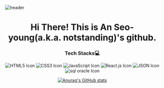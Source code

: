 ![header](https://capsule-render.vercel.app/api?type=waving&color=timeAuto&height=150&section=header&text=Welcome!&fontSize=90&animation=fadeIn)
<div align="center">

# Hi There! This is An Seo-young(a.k.a. notstanding)'s github.

### Tech Stacks💻

![HTML5 Icon](https://img.shields.io/badge/HTML5-E34F26?style=for-the-badge&logo=HTML5&logoColor=white) ![CSS3 Icon](https://img.shields.io/badge/CSS3-1572B6?style=for-the-badge&logo=CSS3&logoColor=white) ![JavaScript Icon](https://img.shields.io/badge/JavaScript-F7DF1E?style=for-the-badge&logo=JavaScript&logoColor=black) ![React.js Icon](https://img.shields.io/badge/React-61DAFB?style=for-the-badge&logo=React&logoColor=black) ![JSON Icon](https://img.shields.io/badge/JSON-000?style=for-the-badge&logo=JSON&logoColor=white) <br>
![sql oracle Icon](https://img.shields.io/badge/oracle_sql-F80000?style=for-the-badge&logo=Oracle&logoColor=white)

[![Anurag's GitHub stats](https://github-readme-stats.vercel.app/api?username=asy047&theme=graywhite )](https://github.com/anuraghazra/github-readme-stats)

</div>

